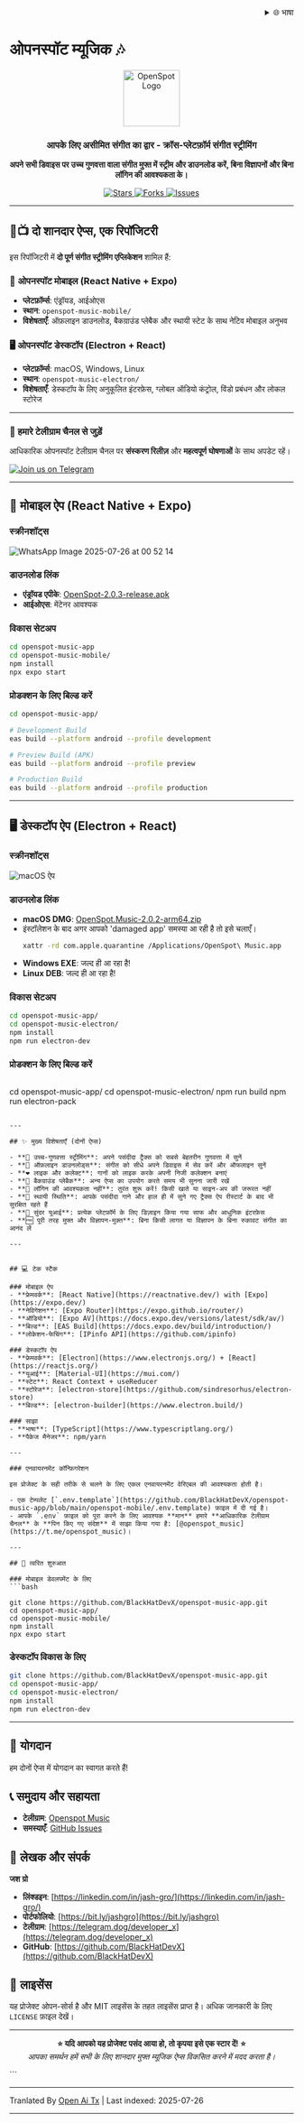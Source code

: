 <div align="right">
  <details>
    <summary >🌐 भाषा</summary>
    <div>
      <div align="center">
        <a href="https://openaitx.github.io/view.html?user=BlackHatDevX&project=openspot-music-app&lang=en">English</a>
        | <a href="https://openaitx.github.io/view.html?user=BlackHatDevX&project=openspot-music-app&lang=zh-CN">简体中文</a>
        | <a href="https://openaitx.github.io/view.html?user=BlackHatDevX&project=openspot-music-app&lang=zh-TW">繁體中文</a>
        | <a href="https://openaitx.github.io/view.html?user=BlackHatDevX&project=openspot-music-app&lang=ja">日本語</a>
        | <a href="https://openaitx.github.io/view.html?user=BlackHatDevX&project=openspot-music-app&lang=ko">한국어</a>
        | <a href="https://openaitx.github.io/view.html?user=BlackHatDevX&project=openspot-music-app&lang=hi">हिन्दी</a>
        | <a href="https://openaitx.github.io/view.html?user=BlackHatDevX&project=openspot-music-app&lang=th">ไทย</a>
        | <a href="https://openaitx.github.io/view.html?user=BlackHatDevX&project=openspot-music-app&lang=fr">Français</a>
        | <a href="https://openaitx.github.io/view.html?user=BlackHatDevX&project=openspot-music-app&lang=de">Deutsch</a>
        | <a href="https://openaitx.github.io/view.html?user=BlackHatDevX&project=openspot-music-app&lang=es">Español</a>
        | <a href="https://openaitx.github.io/view.html?user=BlackHatDevX&project=openspot-music-app&lang=it">Itapano</a>
        | <a href="https://openaitx.github.io/view.html?user=BlackHatDevX&project=openspot-music-app&lang=ru">Русский</a>
        | <a href="https://openaitx.github.io/view.html?user=BlackHatDevX&project=openspot-music-app&lang=pt">Português</a>
        | <a href="https://openaitx.github.io/view.html?user=BlackHatDevX&project=openspot-music-app&lang=nl">Nederlands</a>
        | <a href="https://openaitx.github.io/view.html?user=BlackHatDevX&project=openspot-music-app&lang=pl">Polski</a>
        | <a href="https://openaitx.github.io/view.html?user=BlackHatDevX&project=openspot-music-app&lang=ar">العربية</a>
        | <a href="https://openaitx.github.io/view.html?user=BlackHatDevX&project=openspot-music-app&lang=fa">فارسی</a>
        | <a href="https://openaitx.github.io/view.html?user=BlackHatDevX&project=openspot-music-app&lang=tr">Türkçe</a>
        | <a href="https://openaitx.github.io/view.html?user=BlackHatDevX&project=openspot-music-app&lang=vi">Tiếng Việt</a>
        | <a href="https://openaitx.github.io/view.html?user=BlackHatDevX&project=openspot-music-app&lang=id">Bahasa Indonesia</a>
      </div>
    </div>
  </details>
</div>

# ओपनस्पॉट म्यूजिक 🎶

<p align="center">
 <img width="100" alt="OpenSpot Logo" src="https://github.com/user-attachments/assets/9f56500d-d950-48c6-a362-bcbc74be88cb" />
</p>

<h3 align="center">आपके लिए असीमित संगीत का द्वार - क्रॉस-प्लेटफ़ॉर्म संगीत स्ट्रीमिंग</h3>

<p align="center">
  <strong>अपने सभी डिवाइस पर उच्च गुणवत्ता वाला संगीत मुफ्त में स्ट्रीम और डाउनलोड करें, बिना विज्ञापनों और बिना लॉगिन की आवश्यकता के।</strong>
</p>

<p align="center">
  <a href="https://github.com/BlackHatDevX/openspot-music-app/stargazers">
    <img src="https://img.shields.io/github/stars/BlackHatDevX/openspot-music-app?style=for-the-badge&color=ffd700" alt="Stars">
  </a>
  <a href="https://github.com/BlackHatDevX/openspot-music-app/network/members">
    <img src="https://img.shields.io/github/forks/BlackHatDevX/openspot-music-app?style=for-the-badge&color=84b4a3" alt="Forks">
  </a>
  <a href="https://github.com/BlackHatDevX/openspot-music-app/issues">
    <img src="https://img.shields.io/github/issues/BlackHatDevX/openspot-music-app?style=for-the-badge&color=f38ba8" alt="Issues">
  </a>
</p>

---

## 📱📺 दो शानदार ऐप्स, एक रिपॉजिटरी

इस रिपॉजिटरी में **दो पूर्ण संगीत स्ट्रीमिंग एप्लिकेशन** शामिल हैं:

### 🎵 **ओपनस्पॉट मोबाइल** (React Native + Expo)
- **प्लेटफ़ॉर्म्स**: एंड्रॉयड, आईओएस
- **स्थान**: `openspot-music-mobile/`
- **विशेषताएँ**: ऑफ़लाइन डाउनलोड, बैकग्राउंड प्लेबैक और स्थायी स्टेट के साथ नेटिव मोबाइल अनुभव

### 🖥️ **ओपनस्पॉट डेस्कटॉप** (Electron + React)
- **प्लेटफ़ॉर्म्स**: macOS, Windows, Linux
- **स्थान**: `openspot-music-electron/`
- **विशेषताएँ**: डेस्कटॉप के लिए अनुकूलित इंटरफ़ेस, ग्लोबल ऑडियो कंट्रोल, विंडो प्रबंधन और लोकल स्टोरेज

---

### 📢 हमारे टेलीग्राम चैनल से जुड़ें

आधिकारिक ओपनस्पॉट टेलीग्राम चैनल पर **संस्करण रिलीज़** और **महत्वपूर्ण घोषणाओं** के साथ अपडेट रहें।

[![Join us on Telegram](https://img.shields.io/badge/Join%20Us%20on-Telegram-2CA5E0?style=for-the-badge&logo=telegram&logoColor=white)](https://t.me/openspot_music)


---


## 📱 मोबाइल ऐप (React Native + Expo)

### स्क्रीनशॉट्स

![WhatsApp Image 2025-07-26 at 00 52 14](https://github.com/user-attachments/assets/cc7b262d-ccfe-4899-bd86-56d0e3e90be7)



### डाउनलोड लिंक

- **एंड्रॉयड एपीके**: [OpenSpot-2.0.3-release.apk](https://github.com/BlackHatDevX/openspot-music-app/releases/download/v2.0.3/OpenSpot-2.0.3-release.apk)
- **आईओएस**: मेंटेनर आवश्यक

### विकास सेटअप


```bash
cd openspot-music-app
cd openspot-music-mobile/
npm install
npx expo start
```
### प्रोडक्शन के लिए बिल्ड करें


```bash
cd openspot-music-app/

# Development Build
eas build --platform android --profile development

# Preview Build (APK)
eas build --platform android --profile preview

# Production Build
eas build --platform android --profile production
```

---

## 🖥️ डेस्कटॉप ऐप (Electron + React)

### स्क्रीनशॉट्स

![macOS ऐप](https://github.com/user-attachments/assets/1cb18d3f-4986-4eb2-9cd2-1b606fbf31db)

### डाउनलोड लिंक

- **macOS DMG**: [OpenSpot.Music-2.0.2-arm64.zip](https://github.com/BlackHatDevX/openspot-music-app/releases/download/v2.0.2/OpenSpot.Music-2.0.2-arm64-mac.zip)
- इंस्टॉलेशन के बाद अगर आपको 'damaged app' समस्या आ रही है तो इसे चलाएँ।
  ```bash
  xattr -rd com.apple.quarantine /Applications/OpenSpot\ Music.app
- **Windows EXE**: जल्द ही आ रहा है!
- **Linux DEB**: जल्द ही आ रहा है!

### विकास सेटअप

```bash
cd openspot-music-app/
cd openspot-music-electron/
npm install
npm run electron-dev
```

### प्रोडक्शन के लिए बिल्ड करें

```bash
```
cd openspot-music-app/
cd openspot-music-electron/
npm run build
npm run electron-pack
```

---

## ✨ मुख्य विशेषताएँ (दोनों ऐप्स)

- **🎵 उच्च-गुणवत्ता स्ट्रीमिंग**: अपने पसंदीदा ट्रैक्स को सबसे बेहतरीन गुणवत्ता में सुनें
- **💾 ऑफ़लाइन डाउनलोड्स**: संगीत को सीधे अपने डिवाइस में सेव करें और ऑफलाइन सुनें
- **❤️ लाइक और कलेक्ट**: गानों को लाइक करके अपनी निजी कलेक्शन बनाएं
- **🔄 बैकग्राउंड प्लेबैक**: अन्य ऐप्स का उपयोग करते समय भी सुनना जारी रखें
- **🚫 लॉगिन की आवश्यकता नहीं**: तुरंत शुरू करें! किसी खाते या साइन-अप की जरूरत नहीं
- **💾 स्थायी स्थिति**: आपके पसंदीदा गाने और हाल ही में सुने गए ट्रैक्स ऐप रीस्टार्ट के बाद भी सुरक्षित रहते हैं
- **🎨 सुंदर यूआई**: प्रत्येक प्लेटफ़ॉर्म के लिए डिज़ाइन किया गया साफ और आधुनिक इंटरफ़ेस
- **🆓 पूरी तरह मुफ्त और विज्ञापन-मुक्त**: बिना किसी लागत या विज्ञापन के बिना रुकावट संगीत का आनंद लें

---


## 💻 टेक स्टैक

### मोबाइल ऐप
- **फ्रेमवर्क**: [React Native](https://reactnative.dev/) with [Expo](https://expo.dev/)
- **नेविगेशन**: [Expo Router](https://expo.github.io/router/)
- **ऑडियो**: [Expo AV](https://docs.expo.dev/versions/latest/sdk/av/)
- **बिल्ड**: [EAS Build](https://docs.expo.dev/build/introduction/)
- **लोकेशन-फेचिंग**: [IPinfo API](https://github.com/ipinfo)

### डेस्कटॉप ऐप
- **फ्रेमवर्क**: [Electron](https://www.electronjs.org/) + [React](https://reactjs.org/)
- **यूआई**: [Material-UI](https://mui.com/)
- **स्टेट**: React Context + useReducer
- **स्टोरेज**: [electron-store](https://github.com/sindresorhus/electron-store)
- **बिल्ड**: [electron-builder](https://www.electron.build/)

### साझा
- **भाषा**: [TypeScript](https://www.typescriptlang.org/)
- **पैकेज मैनेजर**: npm/yarn

---

### एनवायरनमेंट कॉन्फ़िगरेशन

इस प्रोजेक्ट के सही तरीके से चलने के लिए एकल एनवायरनमेंट वेरिएबल की आवश्यकता होती है।

- एक टेम्पलेट [`.env.template`](https://github.com/BlackHatDevX/openspot-music-app/blob/main/openspot-mobile/.env.template) फ़ाइल में दी गई है।
- आपके `.env` फ़ाइल को पूरा करने के लिए आवश्यक **मान** हमारे **आधिकारिक टेलीग्राम चैनल** के **पिन किए गए संदेश** में साझा किया गया है: [@openspot_music](https://t.me/openspot_music)।

---

## 🚀 त्वरित शुरुआत

### मोबाइल डेवलपमेंट के लिए
```bash

git clone https://github.com/BlackHatDevX/openspot-music-app.git
cd openspot-music-app/
cd openspot-music-mobile/
npm install
npx expo start
```

### डेस्कटॉप विकास के लिए
```bash
git clone https://github.com/BlackHatDevX/openspot-music-app.git
cd openspot-music-app/
cd openspot-music-electron/
npm install
npm run electron-dev
```

---

## 🤝 योगदान

हम दोनों ऐप्स में योगदान का स्वागत करते हैं!
## 📞 समुदाय और सहायता

- **टेलीग्राम**: [Openspot Music](https://telegram.dog/Openspot_Music)
- **समस्याएँ**: [GitHub Issues](https://github.com/BlackHatDevX/openspot-music-app/issues)

## 👤 लेखक और संपर्क

**जश ग्रो**

- **लिंक्डइन**: [https://linkedin.com/in/jash-gro/](https://linkedin.com/in/jash-gro/)
- **पोर्टफोलियो**: [https://bit.ly/jashgro](https://bit.ly/jashgro)
- **टेलीग्राम**: [https://telegram.dog/deveIoper_x](https://telegram.dog/deveIoper_x)
- **GitHub**: [https://github.com/BlackHatDevX](https://github.com/BlackHatDevX)

## 📄 लाइसेंस

यह प्रोजेक्ट ओपन-सोर्स है और MIT लाइसेंस के तहत लाइसेंस प्राप्त है। अधिक जानकारी के लिए `LICENSE` फ़ाइल देखें।

---

<p align="center">
  <strong>⭐ यदि आपको यह प्रोजेक्ट पसंद आया हो, तो कृपया इसे एक स्टार दें! ⭐</strong>
  <br />
  <em>आपका समर्थन हमें सभी के लिए शानदार मुफ्त म्यूजिक ऐप्स विकसित करने में मदद करता है।</em>
</p> 
```

---

Tranlated By [Open Ai Tx](https://github.com/OpenAiTx/OpenAiTx) | Last indexed: 2025-07-26

---
